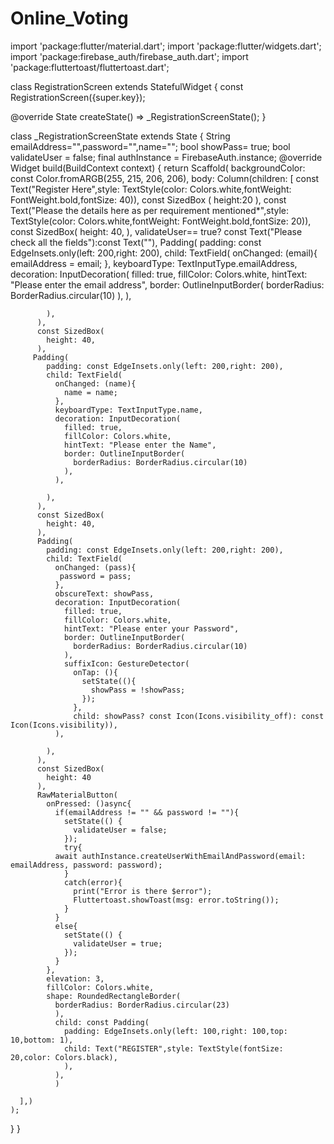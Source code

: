 # Online_Voting
import 'package:flutter/material.dart';
import 'package:flutter/widgets.dart';
import 'package:firebase_auth/firebase_auth.dart';
import 'package:fluttertoast/fluttertoast.dart';

class RegistrationScreen extends StatefulWidget {
  const RegistrationScreen({super.key});

  @override
  State<RegistrationScreen> createState() => _RegistrationScreenState();
}

class _RegistrationScreenState extends State<RegistrationScreen> {
  String emailAddress="",password="",name="";
  bool showPass= true;
  bool validateUser = false;
  final authInstance = FirebaseAuth.instance;
  @override
  Widget build(BuildContext context) {
    return  Scaffold(
      backgroundColor: const Color.fromARGB(255, 215, 206, 206),
      body: Column(children: [
        const Text("Register Here",style: TextStyle(color: Colors.white,fontWeight: FontWeight.bold,fontSize: 40)),
        const SizedBox
        (
          height:20
          ),
          const Text("Please the details here as per requirement mentioned*",style: TextStyle(color: Colors.white,fontWeight: FontWeight.bold,fontSize: 20)),
          const SizedBox(
            height: 40,
          ),
          validateUser== true? const Text("Please check all the fields"):const Text(""),
          Padding(
            padding: const EdgeInsets.only(left: 200,right: 200),
            child: TextField(
              onChanged: (email){
                emailAddress = email;
              },
              keyboardType: TextInputType.emailAddress,
              decoration: InputDecoration(
                filled: true,
                fillColor: Colors.white,
                hintText: "Please enter the email address",
                border: OutlineInputBorder(
                  borderRadius: BorderRadius.circular(10)
                ),
              ),

            ),
          ),
          const SizedBox(
            height: 40,
          ),
         Padding(
            padding: const EdgeInsets.only(left: 200,right: 200),
            child: TextField(
              onChanged: (name){
                name = name;
              },
              keyboardType: TextInputType.name,
              decoration: InputDecoration(
                filled: true,
                fillColor: Colors.white,
                hintText: "Please enter the Name",
                border: OutlineInputBorder(
                  borderRadius: BorderRadius.circular(10)
                ),
              ),
 
            ),
          ),
          const SizedBox(
            height: 40,
          ),
          Padding(
            padding: const EdgeInsets.only(left: 200,right: 200),
            child: TextField(
              onChanged: (pass){
               password = pass;
              },
              obscureText: showPass,
              decoration: InputDecoration(
                filled: true,
                fillColor: Colors.white,
                hintText: "Please enter your Password",
                border: OutlineInputBorder(
                  borderRadius: BorderRadius.circular(10)
                ),
                suffixIcon: GestureDetector(
                  onTap: (){
                    setState((){
                      showPass = !showPass;
                    });
                  },
                  child: showPass? const Icon(Icons.visibility_off): const Icon(Icons.visibility)),
              ),

            ),
          ),
          const SizedBox(
            height: 40
          ),
          RawMaterialButton(
            onPressed: ()async{
              if(emailAddress != "" && password != ""){
                setState(() {
                  validateUser = false;
                });
                try{
              await authInstance.createUserWithEmailAndPassword(email: emailAddress, password: password);
                }
                catch(error){
                  print("Error is there $error");
                  Fluttertoast.showToast(msg: error.toString());
                }
              }
              else{
                setState(() {
                  validateUser = true;
                });
              }
            },
            elevation: 3,
            fillColor: Colors.white,
            shape: RoundedRectangleBorder(
              borderRadius: BorderRadius.circular(23)
              ),
              child: const Padding(
                padding: EdgeInsets.only(left: 100,right: 100,top: 10,bottom: 1),
                child: Text("REGISTER",style: TextStyle(fontSize: 20,color: Colors.black), 
                ),
              ),
              )

      ],)
    );
  }
}
